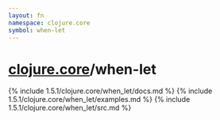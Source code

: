 ```yaml
---
layout: fn
namespace: clojure.core
symbol: when-let
---
```


# [clojure.core](../)/when-let

{% include 1.5.1/clojure.core/when_let/docs.md %}
{% include 1.5.1/clojure.core/when_let/examples.md %}
{% include 1.5.1/clojure.core/when_let/src.md %}

